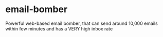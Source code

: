 # email-bomber
Powerful web-based email bomber, that can send around 10,000 emails within few minutes and has a VERY high inbox rate
